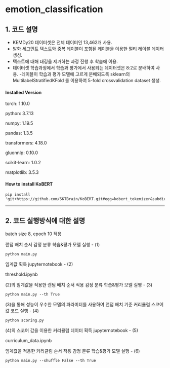 # emotion_classification


## 1. 코드 설명

- KEMDy20 데이터셋은 전체 데이터인 13,462개 사용.
- 발화 세그먼트 텍스트와 중복 레이블이 포함된 레이블을 이용한 멀티 레이블 데이터 생성.
- 텍스트에 대해 태깅을 제거하는 과정 진행 후 학습에 이용.
- 데이터셋 학습과정에서 학습과 평가에서 사용되는 데이터셋은 8:2로 분배하여 사용.
 -레이블이 학습과 평가 모델에 고르게 분배되도록 sklearn의 MultilabelStratifiedKFold 를 이용하여 5-fold crossvalidation dataset 생성.

#### Installed Version

torch: 1.10.0

python: 3.7.13

numpy: 1.19.5

pandas: 1.3.5

transformers: 4.18.0

gluonnlp: 0.10.0

scikit-learn: 1.0.2

matplotlib: 3.5.3


#### How to install KoBERT
```
pip install 'git+https://github.com/SKTBrain/KoBERT.git#egg=kobert_tokenizer&subdirectory=kobert_hf'
```

---

## 2. 코드 실행방식에 대한 설명

batch size 8, epoch 10 적용

랜덤 배치 순서 감정 분류 학습&평가 모델 실행 - (1)
```
python main.py
```

임계값 획득 jupyternotebook - (2)


threshold.ipynb

(2)의 임계값을 적용한 랜덤 배치 순서 적용 감정 분류 학습&평가 모델 실행 - (3)
```
python main.py --th True
```

(3)을 통해 성능이 우수한 모델의 파라미터를 사용하여 랜덤 배치 기준 커리큘럼 스코어 값 코드 실행 - (4)
```
python scoring.py
```


(4)의 스코어 값을 이용한 커리큘럼 데이터 획득 jupyternotebook - (5)

curriculum_data.ipynb

임계값을 적용한 커리큘럼 순서 적용 감정 분류 학습&평가 모델 실행 - (6)
```
python main.py --shuffle False --th True
```
